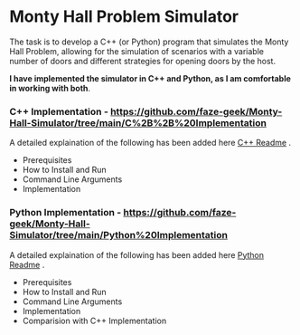 # Monty Hall Problem Simulator

The task is to develop a C++ (or Python) program that simulates the Monty Hall Problem, allowing for the simulation of scenarios with a variable number of doors and different strategies for opening doors by the host.

**I have implemented the simulator in C++ and Python, as I am comfortable in working with both**.

### C++ Implementation - https://github.com/faze-geek/Monty-Hall-Simulator/tree/main/C%2B%2B%20Implementation
A detailed explaination of the following has been added here [C++ Readme](https://github.com/faze-geek/Monty-Hall-Simulator/blob/main/C%2B%2B%20Implementation/README.md) .
- Prerequisites
- How to Install and Run
- Command Line Arguments
- Implementation

### Python Implementation - https://github.com/faze-geek/Monty-Hall-Simulator/tree/main/Python%20Implementation
A detailed explaination of the following has been added here [Python Readme](https://github.com/faze-geek/Monty-Hall-Simulator/blob/main/Python%20Implementation/README.md) .
- Prerequisites
- How to Install and Run
- Command Line Arguments
- Implementation
- Comparision with C++ Implementation
